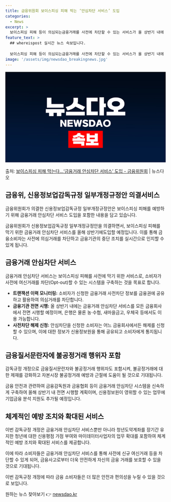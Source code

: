 ```yaml
---
title: 금융위원회 보이스피싱 피해 막는 ‘안심차단 서비스’ 도입
categories:
  - News
excerpt: >
  보이스피싱 피해 등이 의심되는금융거래를 사전에 차단할 수 있는 서비스가 올 상반기 내에 도입된다. 금융소비자…
feature_text: >
  ## whereispost 실시간 뉴스 속보입니다.

  보이스피싱 피해 등이 의심되는금융거래를 사전에 차단할 수 있는 서비스가 올 상반기 내에 도입된다. 금융소비자…
image: '/assets/img/newsdao_breakingnews.jpg'
---
```


![뉴스다오 속보](/assets/img/newsdao_breakingnews.jpg)

<p>출처: <a href="https://newsdao.kr/3618" rel="dofollow">보이스피싱 피해 막는다…‘금융거래 안심차단 서비스’ 도입 - 금융위원회</a> | 뉴스다오</p>

<h2 data-ke-size="size26">금융위, 신용정보업감독규정 일부개정규정안 의결서비스</h2>
금융위원회가 의결한 신용정보업감독규정 일부개정규정안은 보이스피싱 피해를 예방하기 위해 금융거래 안심차단 서비스 도입을 포함한 내용을 담고 있습니다.

<p data-ke-size="size16">금융위원회가 신용정보업감독규정 일부개정규정안을 의결하면서, 보이스피싱 피해를 막기 위한 금융거래 안심차단 서비스를 올해 상반기에도입할 예정입니다. 이를 통해 금융소비자는 사전에 의심거래를 차단하고 금융기관의 중단 조치를 실시간으로 인지할 수 있게 됩니다.</p>

<h2 data-ke-size="size26">금융거래 안심차단 서비스</h2>
금융거래 안심차단 서비스는 보이스피싱 피해를 사전에 막기 위한 서비스로, 소비자가 사전에 여신거래를 차단(Opt-out)할 수 있는 시스템을 구축하는 것을 목표로 합니다.

<ul>
<li><b>트랜잭션 이력 모니터링:</b> 소비자가 신청한 금융거래 사전차단 정보를 금융권에 공유하고 활용하여 의심거래를 차단합니다.</li>
<li><b>금융기관 전면 시행:</b> 올 상반기 내에는 금융거래 안심차단 서비스를 모든 금융회사에서 전면 시행할 예정이며, 은행은 물론 농·수협, 새마을금고, 우체국 등에서도 이용 가능합니다.</li>
<li><b>사전차단 해제 신청:</b> 안심차단을 신청한 소비자는 어느 금융회사에서든 해제를 신청할 수 있으며, 이에 대한 정보가 신용정보원을 통해 공유되고 소비자에게 통지됩니다.</li>
</ul>

<h2 data-ke-size="size26">금융질서문란자에 불공정거래 행위자 포함</h2>
감독규정 개정으로 금융질서문란자와 불공정거래 행위자도 포함시켜, 불공정거래에 대한 제재를 강화하고 자본시장 불공정거래 예방과 근절에 도움이 될 것으로 기대됩니다.

<p data-ke-size="size16">금융 안전과 관련하여 금융감독원과 금융협회 등이 금융거래 안심차단 시스템을 신속하게 구축하여 올해 상반기 내 전면 시행할 계획이며, 신용정보원이 영위할 수 있는 업무에 기업금융 분석 지원도 추가될 예정입니다.</p>

<h2 data-ke-size="size26">체계적인 예방 조치와 확대된 서비스</h2>
이번 감독규정 개정은 금융거래 안심차단 서비스뿐만 아니라 청년도약계좌를 장기간 유지한 청년에 대한 신용평점 가점 부여와 마이데이터사업자의 업무 확대를 포함하여 체계적인 예방 조치와 확대된 서비스를 제공합니다.

<p data-ke-size="size16">이에 따라 소비자들은 금융거래 안심차단 서비스를 통해 사전에 신규 여신거래 등을 차단할 수 있게 되어, 금융사고로부터 더욱 안전하게 자신의 금융 거래를 보호할 수 있을 것으로 기대됩니다.</p>

이번 감독규정 개정에 따라 금융 소비자들은 더 많은 안전과 편의성을 누릴 수 있을 것으로 보입니다. 

원하는 뉴스 찾아보기 👉 <a href="https://newsdao.kr" rel="dofollow">newsdao.kr</a>


